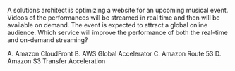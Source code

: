 A solutions architect is optimizing a website for an upcoming musical event. Videos of the performances will be streamed in real time and then will be available on demand. The event is expected to attract a global online audience. Which service will improve the performance of both the real-time and on-demand streaming? 

A. Amazon CloudFront 
B. AWS Global Accelerator 
C. Amazon Route 53 
D. Amazon S3 Transfer Acceleration